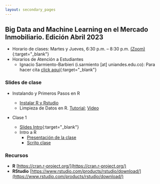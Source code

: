 ```yaml
---
layout: secondary_pages
---
```


## Big Data and Machine Learning en el Mercado Inmobiliario. Edición Abril 2023 


- Horario de clases: Martes y Jueves, 6:30 p.m. – 8:30 p.m. [(Zoom)](https://uniandes-edu-co.zoom.us/j/85773063065){:target="_blank"}
- Horarios de Atención a Estudiantes
	- Ignacio Sarmiento-Barbieri (i.sarmiento [at] uniandes.edu.co): Para hacer cita [click aqui](https://calendly.com/i-sarmiento/horarios-atencion-estudiantes){:target="_blank"}


### Slides de clase

- Instalando y Primeros Pasos en R
	- [Instalar R y Rstudio](https://htmlpreview.github.io/?https://github.com/ignaciomsarmiento/ignaciomsarmiento.github.io/blob/master/teaching/BDML/01_Instalar_R.html)
	- Limpieza de Datos en R. [Tutorial](https://htmlpreview.github.io/?https://github.com/ignaciomsarmiento/ignaciomsarmiento.github.io/blob/master/teaching/BDML/03_Data_Cleaning.html); [Video](https://uniandes-my.sharepoint.com/:v:/g/personal/i_sarmiento_uniandes_edu_co/EQsE3ysUrJJFhG0n63rn5EIB1e5R8JULCrC0Bsk0-exWVQ?e=J7YKmr)


- Clase 1
	- [Slides Intro](BDML/Lecture1.pdf){:target="_blank"}
	- Intro a R
		- [Presentación de la clase](https://lectures-r.gitlab.io/big-data-real-state-202301/clase-01/ )
		- [Scritp clase](https://gitlab.com/lectures-r/big-data-real-state-202301/clase-01/-/archive/main/clase-01-main.zip?path=clase-01)

<!-- 	
- Clase 2
	- [Modelo Hedónico](BDML/Lecture2.pdf){:target="_blank"}
	- [Parte Práctica](https://lectures-r.gitlab.io/big-data-real-state-202202/clase-02/)

- Clase 3
	- [Modelo Hedónico (cont.)](BDML/Lecture3.pdf){:target="_blank"}
	- [Parte Práctica]( https://lectures-r.gitlab.io/big-data-real-state-202202/clase-03/)

- Clase 4 
	- [Parte Práctica](https://lectures-r.gitlab.io/big-data-real-state-202202/clase-04/
)

- Clase 5
	- [Parte Práctica]( https://lectures-r.gitlab.io/big-data-real-state-202202/clase-05/)



- Clase 6
	- [Machine Learning y el Paradigma Predictivo](BDML/Lecture6.pdf){:target="_blank"}
	- [Parte Práctica](https://lectures-r.gitlab.io/big-data-real-state-202202/clase-06/)


- Clase 7
	- [Regularización](BDML/Lecture7.pdf){:target="_blank"} 
	- [Parte Práctica](https://lectures-r.gitlab.io/big-data-real-state-202202/clase-07/)


- Clase 8
	- [Arboles y Bosques ](BDML/Lecture8.pdf){:target="_blank"} 
	- [Parte Práctica](https://lectures-r.gitlab.io/big-data-real-state-202202/clase-08/)

- Clase 9
	- [ Boosting](BDML/Lecture9.pdf){:target="_blank"} 
	- [Parte Práctica](https://lectures-r.gitlab.io/big-data-real-state-202202/clase-09/)	

- Clase 10
	- [Redes Neuronales](BDML/Lecture10.pdf){:target="_blank"} 
	- [Parte Práctica](https://lectures-r.gitlab.io/big-data-real-state-202202/clase-10/)	

-->	

<!-- 
	(../404.html){:target="_blank"}

- Clase 10
	- [Redes Neuronales](BDML/Lecture10.pdf){:target="_blank"} 
	- [Python](https://github.com/ignaciomsarmiento/ignaciomsarmiento.github.io/blob/master/teaching/BDML/arboles.ipynb)
-->	
	
### Recursos

- **R**  [https://cran.r-project.org/](https://cran.r-project.org/)
- **RStudio**  [https://www.rstudio.com/products/rstudio/download/](https://www.rstudio.com/products/rstudio/download/)

